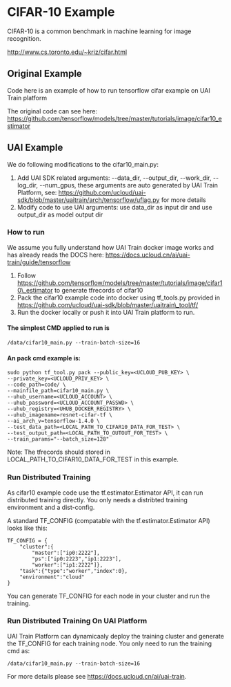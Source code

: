 # CIFAR-10 Example
CIFAR-10 is a common benchmark in machine learning for image recognition.                                                                                      
                                                                                                                                                               
http://www.cs.toronto.edu/~kriz/cifar.html                                                                                                                     

## Original Example
Code here is an example of how to run tensorflow cifar example on UAI Train platform                                                                           
                                                                                                                                                               
The original code can see here: https://github.com/tensorflow/models/tree/master/tutorials/image/cifar10_estimator                                             

## UAI Example                                                              

We do following modifications to the cifar10_main.py:  
                                                                                                        
1. Add UAI SDK related arguments: --data\_dir, --output\_dir, --work\_dir, --log\_dir, --num\_gpus, these arguments are auto generated by UAI Train Platform, see: https://github.com/ucloud/uai-sdk/blob/master/uaitrain/arch/tensorflow/uflag.py for more details                                                                
2. Modify code to use UAI arguments: use data_dir as input dir and use output_dir as model output dir  

### How to run
We assume you fully understand how UAI Train docker image works and has already reads the DOCS here: https://docs.ucloud.cn/ai/uai-train/guide/tensorflow

1. Follow https://github.com/tensorflow/models/tree/master/tutorials/image/cifar10\_estimator to generate tfrecords of cifar10
2. Pack the cifar10 example code into docker using tf\_tools.py provided in https://github.com/ucloud/uai-sdk/blob/master/uaitrain\_tool/tf/
3. Run the docker locally or push it into UAI Train platform to run.
   
#### The simplest CMD applied to run is 
    /data/cifar10_main.py --train-batch-size=16

#### An pack cmd example is:

    sudo python tf_tool.py pack --public_key=<UCLOUD_PUB_KEY> \ 
    --private_key=<UCLOUD_PRIV_KEY> \
    --code_path=code/ \
    --mainfile_path=cifar10_main.py \
    --uhub_username=<UCLOUD_ACCOUNT> \
    --uhub_password=<UCLOUD_ACCOUNT_PASSWD> \
    --uhub_registry=<UHUB_DOCKER_REGISTRY> \
    --uhub_imagename=resnet-cifar-tf \
    --ai_arch_v=tensorflow-1.4.0 \
    --test_data_path=<LOCAL_PATH_TO_CIFAR10_DATA_FOR_TEST> \
    --test_output_path=<LOCAL_PATH_TO_OUTOUT_FOR_TEST> \
    --train_params="--batch_size=128"
   
Note: 
The tfrecords should stored in LOCAL\_PATH\_TO\_CIFAR10\_DATA\_FOR\_TEST in this example. 

### Run Distributed Training
As cifar10 example code use the tf.estimator.Estimator API, it can run distributed training directly. You only needs a distribted training environment and a dist-config. 

A standard TF\_CONFIG (compatable with the tf.estimator.Estimator API) looks like this:

    TF_CONFIG = {
        "cluster":{
            "master":["ip0:2222"],
            "ps":["ip0:2223","ip1:2223"],
            "worker":["ip1:2222"]},
        "task":{"type":"worker","index":0},
        "environment":"cloud"
    }

You can generate TF\_CONFIG for each node in your cluster and run the training.

### Run Distributed Training On UAI Platform
UAI Train Platform can dynamicaaly deploy the training cluster and generate the TF\_CONFIG for each training node. You only need to run the training cmd as:

    /data/cifar10_main.py --train-batch-size=16

For more details please see https://docs.ucloud.cn/ai/uai-train.